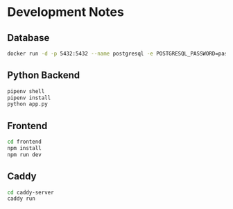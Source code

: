 # Development Notes

## Database

```bash
docker run -d -p 5432:5432 --name postgresql -e POSTGRESQL_PASSWORD=password -e POSTGRESQL_DATABASE=jobs_for_teens bitnami/postgresql:latest
```


## Python Backend
```bash
pipenv shell
pipenv install
python app.py
```

## Frontend
```bash
cd frontend
npm install
npm run dev
```

## Caddy
```bash
cd caddy-server
caddy run
```
